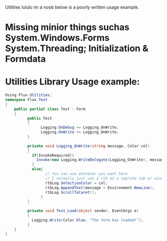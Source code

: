 Utilities
lululu im a noob below is a poorly written usage example.

Missing minior things suchas
System.Windows.Forms
System.Threading;
Initialization & Formdata
=====================
Utilities Library
Usage example: 
=====================


```c#
Using Flux.Utilities;
namespace Flux.Test
{
    public partial class Test : Form
    {
          public Test
          {
                Logging.OnDebug += Logging_OnWrite;
                Logging.OnWrite += Logging_OnWrite;
          }
          
          private void Logging_OnWrite(string message, Color col)
          {
            if(InvokeRequired){
              Invoke(new Logging.WriteDelegate(Logging_OnWrite), message, col);
            }
            else{
                  // You can use whatever you want here
                  // I normally just use a rtb on a seprate tab or window
                  rtbLog.SelectionColor = col;
                  rtbLog.AppendText(message + Environment.NewLine);
                  rtbLog.ScrollToCaret();
                }
          }
          
          private void Test_Load(object sender, EventArgs e)
          {
            Logging.Write(Color.blue, "The form has loaded!");
          }
    }
}
```
